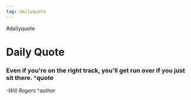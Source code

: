 ```yaml
---
tag: dailyquote
---
```


#dailyquote

# Daily Quote

### Even if you're on the right track, you'll get run over if you just sit there. ^quote
*-Will Rogers* ^author

